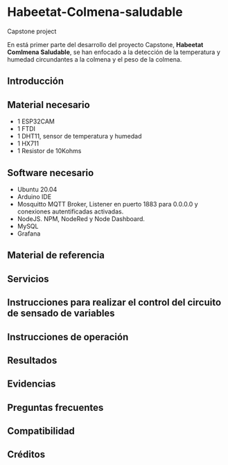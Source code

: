 # Habeetat-Colmena-saludable
Capstone project

En está primer parte del desarrollo del proyecto Capstone, **Habeetat Comlmena Saludable**, se han enfocado a la detección de la temperatura y humedad circundantes a la colmena y el peso de la colmena.

## Introducción

## Material necesario

- 1 ESP32CAM
- 1 FTDI
- 1 DHT11, sensor de temperatura y humedad
- 1 HX711
- 1 Resistor de 10Kohms

## Software necesario

- Ubuntu 20.04
- Arduino IDE
- Mosquitto MQTT Broker, Listener en puerto 1883 para 0.0.0.0 y conexiones autentificadas activadas.
- NodeJS. NPM, NodeRed y Node Dashboard.
- MySQL
- Grafana

## Material de referencia

## Servicios

## Instrucciones para realizar el control del circuito de sensado de variables

## Instrucciones de operación

## Resultados

## Evidencias

## Preguntas frecuentes

## Compatibilidad

## Créditos
